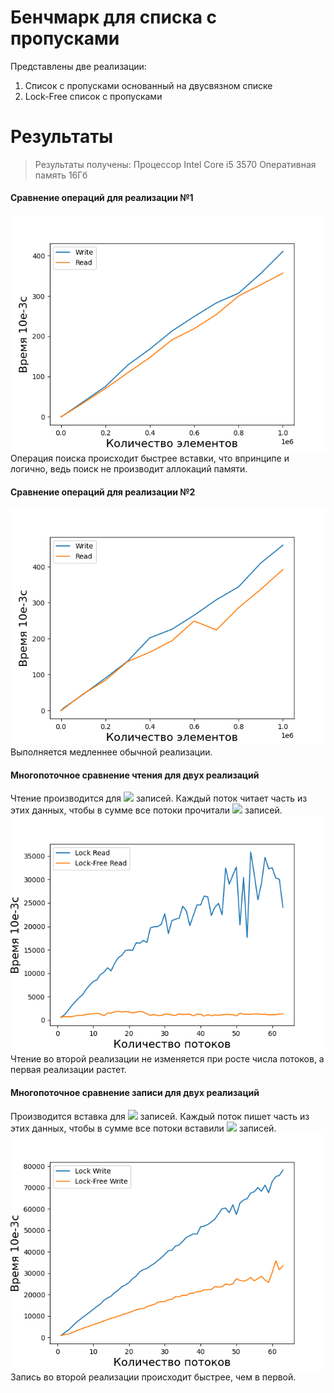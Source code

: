 # Бенчмарк для списка с пропусками

Представлены две реализации:
1. Список с пропусками основанный на двусвязном списке
2. Lock-Free cписок с пропусками

Результаты
========================================
> Результаты получены:
> Процессор Intel Core i5 3570
> Оперативная память 16Гб

#### Сравнение операций для реализации №1
![](./SkipList.png "Операции над реализацией №1")  
Операция поиска происходит быстрее вставки, что впринципе и логично, ведь поиск не производит аллокаций памяти.  

#### Сравнение операций для реализации №2
![](./LockFreeSkipList.png "Операции над реализацией №2")  
Выполняется медленнее обычной реализации.

#### Многопоточное сравнение чтения для двух реализаций
Чтение производится для ![](https://latex.codecogs.com/png.latex?2*10^{6})  записей. Каждый поток читает часть из этих данных, чтобы в сумме все потоки прочитали ![](https://latex.codecogs.com/png.latex?2*10^{6})  записей.  
![](./FindMultiThread.png "Многопоточное сравнение чтения для двух реализаций")  
Чтение во второй реализации не изменяется при росте числа потоков, а первая реализации растет.

#### Многопоточное сравнение записи для двух реализаций
Производится вставка для ![](https://latex.codecogs.com/png.latex?2*10^{6}) записей. Каждый поток пишет часть из этих данных, чтобы в сумме все потоки вставили ![](https://latex.codecogs.com/png.latex?2*10^{6}) записей.  
![](./SetMultiThread.png "Многопоточное сравнение чтения для двух реализаций")  
Запись во второй реализации происходит быстрее, чем в первой.
